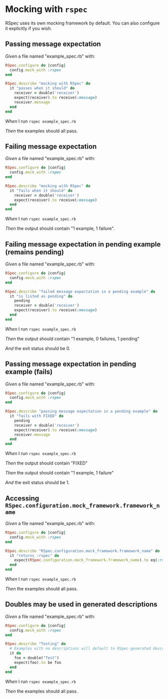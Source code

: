 # Mocking with `rspec`

RSpec uses its own mocking framework by default. You can also configure it
  explicitly if you wish.

## Passing message expectation

_Given_ a file named "example_spec.rb" with:

```ruby
RSpec.configure do |config|
  config.mock_with :rspec
end

RSpec.describe "mocking with RSpec" do
  it "passes when it should" do
    receiver = double('receiver')
    expect(receiver).to receive(:message)
    receiver.message
  end
end
```

_When_ I run `rspec example_spec.rb`

_Then_ the examples should all pass.

## Failing message expectation

_Given_ a file named "example_spec.rb" with:

```ruby
RSpec.configure do |config|
  config.mock_with :rspec
end

RSpec.describe "mocking with RSpec" do
  it "fails when it should" do
    receiver = double('receiver')
    expect(receiver).to receive(:message)
  end
end
```

_When_ I run `rspec example_spec.rb`

_Then_ the output should contain "1 example, 1 failure".

## Failing message expectation in pending example (remains pending)

_Given_ a file named "example_spec.rb" with:

```ruby
RSpec.configure do |config|
  config.mock_with :rspec
end

RSpec.describe "failed message expectation in a pending example" do
  it "is listed as pending" do
    pending
    receiver = double('receiver')
    expect(receiver).to receive(:message)
  end
end
```

_When_ I run `rspec example_spec.rb`

_Then_ the output should contain "1 example, 0 failures, 1 pending"

_And_ the exit status should be 0.

## Passing message expectation in pending example (fails)

_Given_ a file named "example_spec.rb" with:

```ruby
RSpec.configure do |config|
  config.mock_with :rspec
end

RSpec.describe "passing message expectation in a pending example" do
  it "fails with FIXED" do
    pending
    receiver = double('receiver')
    expect(receiver).to receive(:message)
    receiver.message
  end
end
```

_When_ I run `rspec example_spec.rb`

_Then_ the output should contain "FIXED"

_Then_ the output should contain "1 example, 1 failure"

_And_ the exit status should be 1.

## Accessing `RSpec.configuration.mock_framework.framework_name`

_Given_ a file named "example_spec.rb" with:

```ruby
RSpec.configure do |config|
  config.mock_with :rspec
end

RSpec.describe "RSpec.configuration.mock_framework.framework_name" do
  it "returns :rspec" do
    expect(RSpec.configuration.mock_framework.framework_name).to eq(:rspec)
  end
end
```

_When_ I run `rspec example_spec.rb`

_Then_ the examples should all pass.

## Doubles may be used in generated descriptions

_Given_ a file named "example_spec.rb" with:

```ruby
RSpec.configure do |config|
  config.mock_with :rspec
end

RSpec.describe "Testing" do
  # Examples with no descriptions will default to RSpec-generated descriptions
  it do
    foo = double("Test")
    expect(foo).to be foo
  end
end
```

_When_ I run `rspec example_spec.rb`

_Then_ the examples should all pass.
